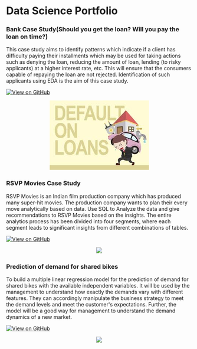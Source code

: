 # Data Science Portfolio


### Bank Case Study(Should you get the loan? Will you pay the loan on time?)

This case study aims to identify patterns which indicate if a client has difficulty paying
their installments which may be used for taking actions such as denying the loan,
reducing the amount of loan, lending (to risky applicants) at a higher interest rate, etc.
This will ensure that the consumers capable of repaying the loan are not rejected.
Identification of such applicants using EDA is the aim of this case study.

[![View on GitHub](https://img.shields.io/badge/GitHub-View_on_GitHub-blue?logo=GitHub)](https://github.com/maheshkumarpatra/Bank-Case-Study.git)

<center><img src="assets/img/bank_loan_default.jpeg"/></center>


### RSVP Movies Case Study

RSVP Movies is an Indian film production company which has produced many super-hit
movies. The production company wants to plan their every move analytically based on
data. Use SQL to Analyze the data and give recommendations to RSVP Movies based on
the insights. The entire analytics process has been divided into four segments, where
each segment leads to significant insights from different combinations of tables.

[![View on GitHub](https://img.shields.io/badge/GitHub-View_on_GitHub-blue?logo=GitHub)](https://github.com/maheshkumarpatra/RSVP-Movies-Case-Study.git)

<center><img src="images/fraud_detection.jpg"/></center>

### Prediction of demand for shared bikes

To build a multiple linear regression model for the prediction of demand for shared
bikes with the available independent variables. It will be used by the management to
understand how exactly the demands vary with different features. They can accordingly
manipulate the business strategy to meet the demand levels and meet the customer's
expectations. Further, the model will be a good way for management to understand the
demand dynamics of a new market.

[![View on GitHub](https://img.shields.io/badge/GitHub-View_on_GitHub-blue?logo=GitHub)](https://github.com/maheshkumarpatra/Prediction-of-demand-for-shared-bikes.git)

<center><img src="images/fraud_detection.jpg"/></center>
